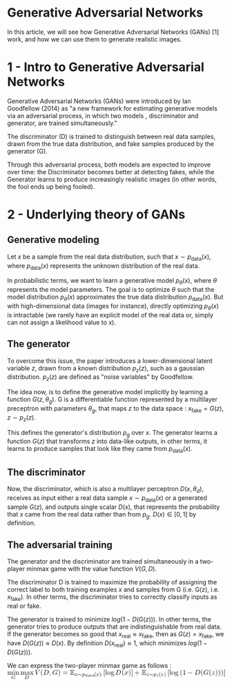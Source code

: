 # Generative Adversarial Networks

In this article, we will see how Generative Adversarial Networks (GANs) [1]  work, and how we can use them to generate realistic images.

# 1 - Intro to Generative Adversarial Networks

Generative Adversarial Networks (GANs) were introduced by Ian Goodfellow (2014) as "a new framework for estimating generative models via an adversarial process, in which two models , discriminator and generator, are trained simultaneously."

The discriminator (D) is trained to distinguish between real data samples, drawn from the true data distribution, and fake samples produced by the generator (G).

Through this adversarial process, both models are expected to improve over time: the Discriminator becomes better at detecting fakes, while the Generator learns to produce increasingly realistic images (in other words, the fool ends up being fooled).

# 2 - Underlying theory of GANs

## Generative modeling
Let $x$ be a sample from the real data distribution, such that $x \sim p_{\text{data}}(x)$, where $p_{\text{data}}(x)$ represents the unknown distribution of the real data. 

In probabilistic terms, we want to learn a generative model $p_\theta(x)$, where $\theta$ represents the model parameters. The goal is to optimize $\theta$ such that the model distribution $p_\theta(x)$ approximates the true data distribution $p_{\text{data}}(x)$. But with high-dimensional data (images for instance), directly optimizing $p_\theta(x)$ is intractable (we rarely have an explicit model of the real data or, simply can not assign a likelihood value to $x$).

## The generator
To overcome this issue, the paper introduces a lower-dimensional latent variable $z$, drawn from a known distribution $p_z(z)$, such as a gaussian distribution. $p_z(z)$ are defined as "noise variables" by Goodfellow. 

The idea now, is to define the generative model implicitly by learning a function $G(z,\theta_g)$. G is a differentiable function represented by a multilayer preceptron with parameters $\theta_g$, that maps $z$ to the data space : $x_{\text{fake}} = G(z)$, $z \sim p_z(z)$.

This defines the generator's distribution $p_g$ over $x$. The generator learns a function $G(z)$ that transforms $z$ into data-like outputs, in other terms, it learns to produce samples that look like they came from $p_{\text{data}}(x)$.

## The discriminator
Now, the discriminator, which is also a multilayer perceptron $D(x,\theta_d)$, receives as input either a real data sample $x \sim p_{\text{data}}(x)$ or a generated sample $G(z)$, and outputs single scalar $D(x)$, that represents the probability that $x$ came from the real data rather than from $p_g$. $D(x) \in [0,1]$ by definition.

## The adversarial training
The generator and the discriminator are trained simultaneously in a two-player minmax game with the value function $V(G,D)$.

The discriminator D is trained to maximize the probability of assigning the correct label to both training examples $x$ and samples from G (i.e. G(z), i.e. $x_{\text{fake}}$). In other terms, the discriminator tries to correctly classify inputs as real or fake.

The generator is trained to minimize $log(1-D(G(z)))$. In other terms, the generator tries to produce outputs that are indistinguishable from real data. If the generator becomes so good that $x_{\text{real}} \approx x_{\text{fake}}$, then as $G(z) = x_{\text{fake}}$, we have $D(G(z)) \approx D(x)$. By definition $D(x_{\text{real}}) \approx 1$, which minimizes $log(1-D(G(z)))$.

We can express the two-player minmax game as follows : 
![GAN objective](./gan_value_function.png)



